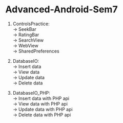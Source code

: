 # Advanced-Android-Sem7

1) ControlsPractice:  
-> SeekBar  
-> RatingBar  
-> SearchView  
-> WebView  
-> SharedPreferences  
  
2) DatabaseIO:  
-> Insert data  
-> View data  
-> Update data  
-> Delete data

3) DatabaseIO_PHP:  
-> Insert data with PHP api  
-> View data with PHP api  
-> Update data with PHP api  
-> Delete data with PHP api  
